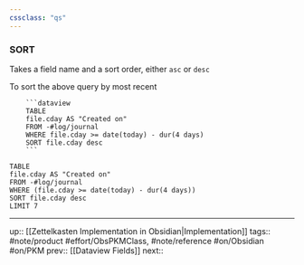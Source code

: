 ```yaml
---
cssclass: "qs"
---
```

### SORT

Takes a field name and a sort order, either `asc` or `desc`

To sort the above query by most recent
```
	```dataview
	TABLE
	file.cday AS "Created on"
	FROM -#log/journal
	WHERE file.cday >= date(today) - dur(4 days)
	SORT file.cday desc
	```
```
```dataview
TABLE
file.cday AS "Created on"
FROM -#log/journal
WHERE (file.cday >= date(today) - dur(4 days))
SORT file.cday desc
LIMIT 7
```
---
up:: [[Zettelkasten Implementation in Obsidian|Implementation]]
tags:: #note/product #effort/ObsPKMClass, #note/reference #on/Obsidian #on/PKM 
prev:: [[Dataview Fields]]
next:: 
